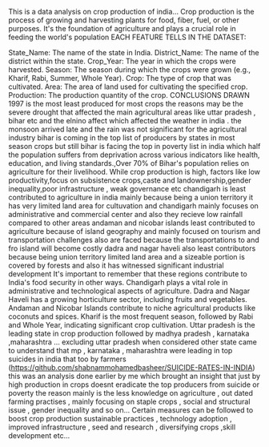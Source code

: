 This is a data analysis on crop production of india... Crop production is the process of growing and harvesting plants for food, fiber, fuel, or other purposes. It's the foundation of agriculture and plays a crucial role in feeding the world's population EACH FEATURE TELLS IN THE DATASET:

State_Name: The name of the state in India.
District_Name: The name of the district within the state.
Crop_Year: The year in which the crops were harvested.
Season: The season during which the crops were grown (e.g., Kharif, Rabi, Summer, Whole Year).
Crop: The type of crop that was cultivated.
Area: The area of land used for cultivating the specified crop.
Production: The production quantity of the crop. CONCLUSIONS DRAWN 1997 is the most least produced for most crops the reasons may be the severe drought that affected the main agricultural areas like uttar pradesh , bihar etc and the elnino affect which affected the weather in india . the monsoon arrived late and the rain was not significant for the agricultural industry bihar is coming in the top list of producers by states in most season crops but still bihar is facing the top in poverty list in india which half the population suffers from deprivation across various indicators like health, education, and living standards.,Over 70% of Bihar's population relies on agriculture for their livelihood. While crop production is high, factors like low productivity,focus on subsistence crops,caste and landownership,gender inequality,poor infrastructure , weak governance etc chandigarh is least contributed to agriculture in india mainly because being a union territory it has very limited land area for cultuvation and chandigarh mainly focuses on administrative and commercial center and also they recieve low rainfall compared to other areas andaman and nicobar islands least contributed to agriculture because of island geography and mainly focused on tourism and transportation challenges also are faced because the transportations to and fro island will become costly dadra and nagar haveli also least contributors because being union territory limited land area and a sizeable portion is covered by forests and also it has witnessed significant industrial development It's important to remember that these regions contribute to India's food security in other ways. Chandigarh plays a vital role in administrative and technological aspects of agriculture. Dadra and Nagar Haveli has a growing horticulture sector, including fruits and vegetables. Andaman and Nicobar Islands contribute to niche agricultural products like coconuts and spices. Kharif is the most frequent season, followed by Rabi and Whole Year, indicating significant crop cultivation. Uttar pradesh is the leading state in crop production followed by madhya pradesh , karnataka ,maharashtra ... excluding uttar pradesh when considered other state came to understand that mp , karnataka , maharashtra were leading in top suicides in india that too by farmers (https://github.com/shabnammohamedbasheer/SUICIDE-RATES-IN-INDIA) this was an analysis done earlier by me which brought an insight that just by high production in crops doesnt eradicate the top producers from suicide or poverty the reason mainly is the less knowledge on agriculture , out dated farming practises , mainly focusing on staple crops , social and structural issue , gender inequality and so on... Certain measures can be followed to boost crop production sustainable practices , technology adoption , improved infrastructure , seed and research , diversifying crops ,skill development etc...
